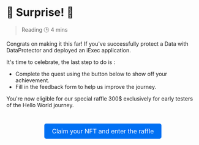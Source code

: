 # 🎉 Surprise! 🎉

> Reading 🕒 4 mins

Congrats on making it this far! If you've successfully protect a Data with
DataProtector and deployed an iExec application.

It's time to celebrate, the last step to do is :

- Complete the quest using the button below to show off your achievement.
- Fill in the feedback form to help us improve the journey.

You're now eligible for our special raffle 300$ exclusively for early testers of
the Hello World journey.

<div style="text-align: center; margin: 50px 0;">
  <a href="https://app.galxe.com/quest/fArdRcqqbivyjCJ9u7nPt8/GCH72tgLK1" style="
    background-color: #0070f3; 
    color: white; 
    padding: 10px 20px; 
    text-decoration: none; 
    border-radius: 5px; 
    font-size: 16px;
    transition: background-color 0.3s ease;
  " onmouseover="this.style.backgroundColor='#005bb5';" onmouseout="this.style.backgroundColor='#0070f3';" target="_blank">
    Claim your NFT and enter the raffle
  </a>
</div>
